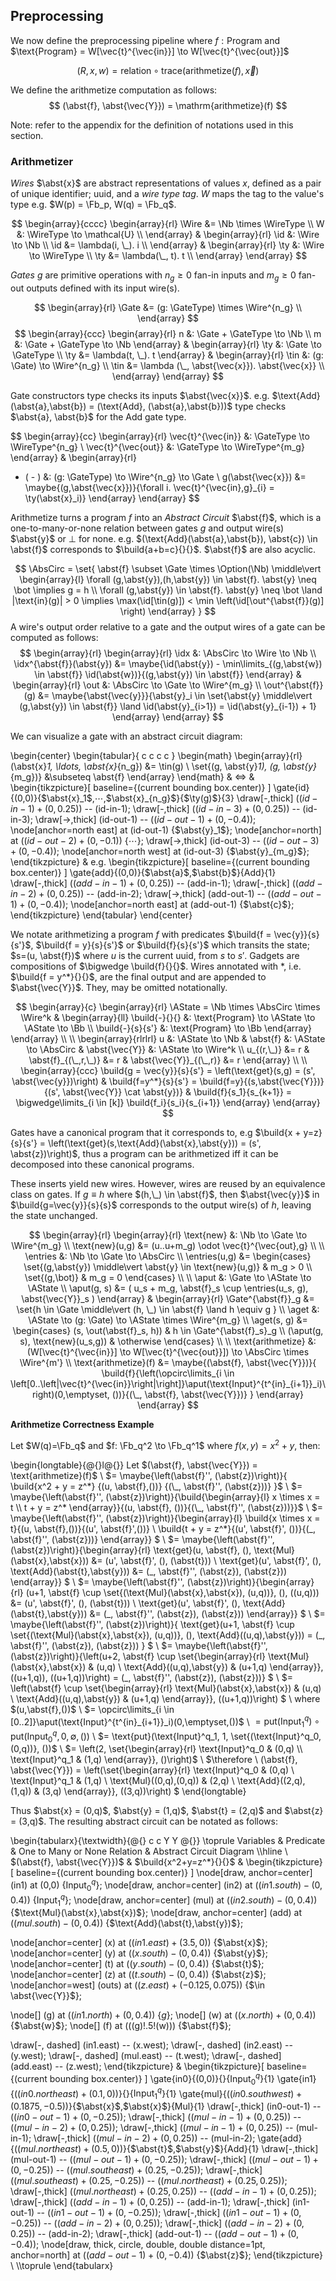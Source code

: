 ## Preprocessing

We now define the preprocessing pipeline where $f : \text{Program}$ and $\text{Program} = W[\vec{t}^{\vec{in}}] \to W[\vec{t}^{\vec{out}}]$

$$
(R,x,w) = \mathrm{relation} \circ \mathrm{trace}(\mathrm{arithmetize}(f), \vec{x})
$$

We define the arithmetize computation as follows:
$$
(\abst{f}, \abst{\vec{Y}}) = \mathrm{arithmetize}(f)
$$

Note: refer to the appendix for the definition of notations used in this section.

### Arithmetizer

*Wires* $\abst{x}$ are abstract representations of values $x$, defined as a pair of unique identifier; uuid, and a *wire type tag*. $W$ maps the tag to the value's type e.g. $W(p) = \Fb_p, W(q) = \Fb_q$.

$$
\begin{array}{cccc}
\begin{array}{rl}
\Wire &= \Nb \times \WireType \\
W &: \WireType \to \mathcal{U} \\
\end{array}
&
\begin{array}{rl}
\id &: \Wire \to \Nb \\
\id &= \lambda(i, \_). i \\
\end{array}
&
\begin{array}{rl}
\ty &: \Wire \to \WireType \\
\ty &= \lambda(\_, t). t \\
\end{array}
\end{array}
$$

*Gates* $g$ are primitive operations with $n_g \geq 0$ fan-in inputs and $m_g \geq 0$ fan-out outputs defined with its input wire(s).

$$
\begin{array}{rl}
\Gate &= (g: \GateType) \times \Wire^{n_g} \\
\end{array}
$$
$$
\begin{array}{ccc}
\begin{array}{rl}
n &: \Gate + \GateType \to \Nb \\
m &: \Gate + \GateType \to \Nb
\end{array}
&
\begin{array}{rl}
\ty &: \Gate \to \GateType \\
\ty &= \lambda(t, \_). t
\end{array}
&
\begin{array}{rl}
\tin &: (g: \Gate) \to \Wire^{n_g} \\
\tin &= \lambda (\_, \abst{\vec{x}}). \abst{\vec{x}} \\
\end{array}
\end{array}
$$

Gate constructors type checks its inputs $\abst{\vec{x}}$. e.g. $\text{Add}(\abst{a},\abst{b}) = (\text{Add}, (\abst{a},\abst{b}))$ type checks $\abst{a}, \abst{b}$ for the $\text{Add}$ gate type.

$$
\begin{array}{cc}
\begin{array}{rl}
\vec{t}^{\vec{in}} &: \GateType \to \WireType^{n_g} \\
\vec{t}^{\vec{out}} &: \GateType \to \WireType^{m_g}
\end{array}
&
\begin{array}{rl}
- ( - ) &: (g: \GateType) \to \Wire^{n_g} \to \Gate \\
g(\abst{\vec{x}}) &= \maybe{(g,\abst{\vec{x}})}{\forall i. \vec{t}^{\vec{in},g}_{i} = \ty(\abst{x}_i)}
\end{array}
\end{array}
$$

Arithmetize turns a program $f$ into an *Abstract Circuit* $\abst{f}$, which is a one-to-many-or-none relation between gates $g$ and output wire(s) $\abst{y}$ or $\bot$ for none. e.g. $(\text{Add}(\abst{a},\abst{b}), \abst{c}) \in \abst{f}$ corresponds to $\build{a+b=c}{}{}$. $\abst{f}$ are also acyclic.

$$
\AbsCirc = \set{
  \abst{f} \subset \Gate \times \Option(\Nb) \middle\vert
  \begin{array}{l}
  \forall (g,\abst{y}),(h,\abst{y}) \in \abst{f}. \abst{y} \neq \bot \implies g = h \\
  \forall (g,\abst{y}) \in \abst{f}. \abst{y} \neq \bot \land |\text{in}(g)| > 0 \implies \max(\id[\tin(g)]) < \min \left(\id[\out^{\abst{f}}(g)] \right)
  \end{array}
}
$$
A wire's output order relative to a gate and the output wires of a gate can be computed as follows:
$$
\begin{array}{rl}
\begin{array}{rl}
\idx &: \AbsCirc \to \Wire \to \Nb \\
\idx^{\abst{f}}(\abst{y}) &= \maybe{\id(\abst{y}) - \min\limits_{(g,\abst{w}) \in \abst{f}} \id(\abst{w})}{(g,\abst{y}) \in \abst{f}}
\end{array}
&
\begin{array}{rl}
\out &: \AbsCirc \to \Gate \to \Wire^{m_g} \\
\out^{\abst{f}}(g) &= \maybe{\abst{\vec{y}}}{\abst{y}_i \in \set{\abst{y} \middle\vert (g,\abst{y}) \in \abst{f}} \land \id(\abst{y}_{i>1}) = \id(\abst{y}_{i-1}) + 1}
\end{array}
\end{array}
$$

We can visualize a gate with an abstract circuit diagram:

\begin{center}
\begin{tabular}{ c c c c }
\begin{math}
\begin{array}{rl}
(\abst{x}_1, \ldots, \abst{x}_{n_g}) &= \tin(g) \\
\set{(g, \abst{y}_1), (g, \abst{y}_{m_g})} &\subseteq \abst{f}
\end{array}
\end{math}
&
$\Longleftrightarrow$
&
\begin{tikzpicture}[
  baseline={(current bounding box.center)}
]
\gate{id}{(0,0)}{$\abst{x}_1$,$\cdots$,$\abst{x}_{n_g}$}{$\ty(g)$}{3}
\draw[-,thick] ($(id-in-1)+(0,0.25)$) -- (id-in-1);
\draw[-,thick] ($(id-in-3)+(0,0.25)$) -- (id-in-3);
\draw[->,thick] (id-out-1) -- ($(id-out-1)+(0,-0.4)$);
\node[anchor=north east] at (id-out-1) {$\abst{y}_1$};
\node[anchor=north] at ($(id-out-2)+(0,-0.1)$) {$\cdots$};
\draw[->,thick] (id-out-3) -- ($(id-out-3)+(0,-0.4)$);
\node[anchor=north west] at (id-out-3) {$\abst{y}_{m_g}$};
\end{tikzpicture}
&
e.g.
\begin{tikzpicture}[
  baseline={(current bounding box.center)}
]
\gate{add}{(0,0)}{$\abst{a}$,$\abst{b}$}{$\text{Add}$}{1}
\draw[-,thick] ($(add-in-1)+(0,0.25)$) -- (add-in-1);
\draw[-,thick] ($(add-in-2)+(0,0.25)$) -- (add-in-2);
\draw[->,thick] (add-out-1) -- ($(add-out-1)+(0,-0.4)$);
\node[anchor=north east] at (add-out-1) {$\abst{c}$};
\end{tikzpicture}
\end{tabular}
\end{center}

We notate arithmetizing a program $f$ with predicates $\build{f = \vec{y}}{s}{s'}$, $\build{f = y}{s}{s'}$ or $\build{f}{s}{s'}$ which transits the state; $s=(u, \abst{f})$ where $u$ is the current uuid, from $s$ to $s'$. Gadgets are compositions of $\bigwedge \build{f}{}{}$. Wires annotated with $*$, i.e. $\build{f = y^*}{}{}$, are the final output and are appended to $\abst{\vec{Y}}$. They, may be omitted notationally.

$$
\begin{array}{c}
\begin{array}{rl}
\AState = \Nb \times \AbsCirc \times \Wire^k &
\begin{array}{ll}
\build{-}{}{} &: \text{Program} \to \AState \to \AState \to \Bb \\
\build{-}{s}{s'} &: \text{Program} \to \Bb
\end{array}
\end{array} \\
\\
\begin{array}{rlrlrl}
u &: \AState \to \Nb &
\abst{f} &: \AState \to \AbsCirc &
\abst{\vec{Y}} &: \AState \to \Wire^k \\
u_{(r,\_)} &= r &
\abst{f}_{(\_,r,\_)} &= r &
\abst{\vec{Y}}_{(\_,r)} &= r
\end{array} \\
\\
\begin{array}{ccc}
\build{g = \vec{y}}{s}{s'}
= \left(\text{get}(s,g) = (s', \abst{\vec{y}})\right) &
\build{f=y^*}{s}{s'}
= \build{f=y}{(s,\abst{\vec{Y}})}{(s', \abst{\vec{Y}} \cat \abst{y})} &
\build{f}{s_1}{s_{k+1}}
= \bigwedge\limits_{i \in [k]} \build{f_i}{s_i}{s_{i+1}}
\end{array}
\end{array}
$$

Gates have a canonical program that it corresponds to, e.g $\build{x + y=z}{s}{s'} = \left(\text{get}(s,\text{Add}(\abst{x},\abst{y})) = (s', \abst{z})\right)$, thus a program can be arithmetized iff it can be decomposed into these canonical programs.

These inserts yield new wires. However, wires are reused by an equivalence class on gates. If $g \equiv h$ where $(h,\_) \in \abst{f}$, then $\abst{\vec{y}}$ in $\build{g=\vec{y}}{s}{s}$ corresponds to the output wire(s) of $h$, leaving the state unchanged.

$$
\begin{array}{rl}
\begin{array}{rl}
\text{new} &: \Nb \to \Gate \to \Wire^{m_g} \\
\text{new}(u,g) &= (u..u+m_g) \odot \vec{t}^{\vec{out},g} \\
\\
\entries  &: \Nb \to \Gate \to \AbsCirc \\
\entries(u,g) &= \begin{cases}
  \set{(g,\abst{y}) \middle\vert \abst{y} \in \text{new}(u,g)}
  & m_g > 0 \\
  \set{(g,\bot)}
  & m_g = 0
\end{cases} \\
\\
\aput &: \Gate \to \AState \to \AState \\
\aput(g, s) &= (
  u_s + m_g, \abst{f}_s \cup \entries(u_s, g), \abst{\vec{Y}}_s
)
\end{array}
&
\begin{array}{rl}
\Gate^{\abst{f}}_g &= \set{h \in \Gate \middle\vert
  (h, \_) \in \abst{f} \land h \equiv g
} \\
\aget &: \AState \to (g: \Gate) \to \AState \times \Wire^{m_g} \\
\aget(s, g)
&= \begin{cases}
  (s, \out(\abst{f}_s, h)) & h \in \Gate^{\abst{f}_s}_g \\
  (\aput(g, s), \text{new}(u_s,g)) & \otherwise
\end{cases} \\
\\
\text{arithmetize} &: (W[\vec{t}^{\vec{in}}] \to W[\vec{t}^{\vec{out}}]) \to \AbsCirc \times \Wire^{m'} \\
\text{arithmetize}(f) &= \maybe{(\abst{f}, \abst{\vec{Y}})}{
  \build{f}{\left(\opcirc\limits_{i \in \left[0..\left|\vec{t}^{\vec{in}}\right|\right]}\aput(\text{Input}^{t^{in}_{i+1}}_i)\right)(0,\emptyset, ())}{(\_, \abst{f}, \abst{\vec{Y}})}
}
\end{array}
\end{array}
$$

**Arithmetize Correctness Example**

Let $W(q)=\Fb_q$ and $f: \Fb_q^2 \to \Fb_q^1$ where $f(x,y) = x^2 + y$, then:

\begin{longtable}{@{}l@{}}
Let $(\abst{f}, \abst{\vec{Y}}) = \text{arithmetize}(f)$
\\
$= \maybe{\left(\abst{f}'', (\abst{z})\right)}{
  \build{x^2 + y = z^*}
    {(u, \abst{f},())}
    {(\_, \abst{f}'', (\abst{z}))}
}$ \\
$= \maybe{\left(\abst{f}'', (\abst{z})\right)}{\build{\begin{array}{l}
  x \times x = t \\
  t + y = z^*
\end{array}}{(u, \abst{f}, ())}{(\_, \abst{f}'', (\abst{z}))}}$
\\
$= \maybe{\left(\abst{f}'', (\abst{z})\right)}{\begin{array}{l}
  \build{x \times x = t}{(u, \abst{f},())}{(u', \abst{f}',())} \\
  \build{t + y = z^*}{(u', \abst{f}', ())}{(\_, \abst{f}'', (\abst{z}))}
\end{array}}
$ \\
$= \maybe{\left(\abst{f}'', (\abst{z})\right)}{\begin{array}{rl}
  \text{get}(u, \abst{f}, (), \text{Mul}(\abst{x},\abst{x})) &= (u', \abst{f}', (), (\abst{t})) \\
  \text{get}(u', \abst{f}', (), \text{Add}(\abst{t},\abst{y})) &= (\_, \abst{f}'', (\abst{z}), (\abst{z}))
\end{array}}
$ \\
$= \maybe{\left(\abst{f}'', (\abst{z})\right)}{\begin{array}{rl}
  (u+1, \abst{f} \cup \set{(\text{Mul}(\abst{x},\abst{x}), (u,q))}, (), ((u,q))) &= (u', \abst{f}', (), (\abst{t})) \\
  \text{get}(u', \abst{f}', (), \text{Add}(\abst{t},\abst{y})) &= (\_, \abst{f}'', (\abst{z}), (\abst{z}))
\end{array}}
$ \\
$= \maybe{\left(\abst{f}'', (\abst{z})\right)}{
  \text{get}(u+1, \abst{f} \cup \set{(\text{Mul}(\abst{x},\abst{x}), (u,q))}, (), \text{Add}((u,q),\abst{y})) = (\_, \abst{f}'', (\abst{z}), (\abst{z}))
}
$ \\
$= \maybe{\left(\abst{f}'', (\abst{z})\right)}{\left(u+2, \abst{f} \cup \set{\begin{array}{rl}
    \text{Mul}(\abst{x},\abst{x}) & (u,q) \\
    \text{Add}((u,q),\abst{y}) & (u+1,q)
  \end{array}}, ((u+1,q)), ((u+1,q))\right) = (\_, \abst{f}'', (\abst{z}), (\abst{z}))}
$ \\
$= \left(\abst{f} \cup \set{\begin{array}{rl}
    \text{Mul}(\abst{x},\abst{x}) & (u,q) \\
    \text{Add}((u,q),\abst{y}) & (u+1,q)
  \end{array}}, ((u+1,q))\right)
$ \\
where $(u,\abst{f},())$
\\ 
$= \opcirc\limits_{i \in [0..2]}\aput(\text{Input}^{t^{in}_{i+1}}_i)(0,\emptyset,())$
\\
$= \text{put}(\text{Input}^q_1) \circ \text{put}(\text{Input}^q_0, 0, \emptyset,())$
\\
$= \text{put}(\text{Input}^q_1, 1, \set{(\text{Input}^q_0, (0,q))}, ())$
\\
$= \left(2, \set{\begin{array}{rl}
  \text{Input}^q_0 & (0,q) \\
  \text{Input}^q_1 & (1,q)
\end{array}}, ()\right)$
\\
$\therefore \ (\abst{f}, \abst{\vec{Y}}) = \left(\set{\begin{array}{rl}
  \text{Input}^q_0 & (0,q) \\
  \text{Input}^q_1 & (1,q) \\
  \text{Mul}((0,q),(0,q)) & (2,q) \\
  \text{Add}((2,q),(1,q)) & (3,q)
\end{array}}, ((3,q))\right)
$
\end{longtable}

Thus $\abst{x} = (0,q)$, $\abst{y} = (1,q)$, $\abst{t} = (2,q)$ and $\abst{z} = (3,q)$. The resulting abstract circuit can be notated as follows:

\begin{tabularx}{\textwidth}{@{} c c Y Y @{}}
\toprule
Variables & Predicate & One to Many or None Relation & Abstract Circuit Diagram
\\\hline \\
$(\abst{f}, \abst{\vec{Y}})$ &
$\build{x^2+y=z^*}{}{}$ & 
\begin{tikzpicture}[
  baseline={(current bounding box.center)}
]
\node[draw, anchor=center] (in1) at (0,0) {$\text{Input}^q_0$};
\node[draw, anchor=center] (in2) at ($(in1.south)-(0,0.4)$) {$\text{Input}^q_1$};
\node[draw, anchor=center] (mul) at ($(in2.south)-(0,0.4)$) {$\text{Mul}(\abst{x},\abst{x})$};
\node[draw, anchor=center] (add) at ($(mul.south)-(0,0.4)$) {$\text{Add}(\abst{t},\abst{y})$};

\node[anchor=center] (x) at ($(in1.east)+(3.5,0)$) {$\abst{x}$};
\node[anchor=center] (y) at ($(x.south)-(0,0.4)$) {$\abst{y}$};
\node[anchor=center] (t) at ($(y.south)-(0,0.4)$) {$\abst{t}$};
\node[anchor=center] (z) at ($(t.south)-(0,0.4)$) {$\abst{z}$};
\node[anchor=west] (outs) at ($(z.east)+(-0.125,0.075)$) {$\in \abst{\vec{Y}}$};

\node[] (g) at ($(in1.north)+(0,0.4)$) {$g$};
\node[] (w) at ($(x.north)+(0,0.4)$) {$\abst{w}$};
\node[] (f) at ($($(g)!.5!(w)$)$) {$\abst{f}$};

\draw[-, dashed] (in1.east) -- (x.west);
\draw[-, dashed] (in2.east) -- (y.west);
\draw[-, dashed] (mul.east) -- (t.west);
\draw[-, dashed] (add.east) -- (z.west);
\end{tikzpicture}
&
\begin{tikzpicture}[
  baseline={(current bounding box.center)}
]
\gate{in0}{(0,0)}{}{$\text{Input}^q_0$}{1}
\gate{in1}{($(in0.north east)+(0.1,0)$)}{}{$\text{Input}^q_1$}{1}
\gate{mul}{($(in0.south west)+(0.1875,-0.5)$)}{$\abst{x}$,$\abst{x}$}{$\text{Mul}$}{1}
\draw[-,thick] (in0-out-1) -- ($(in0-out-1)+(0,-0.25)$);
\draw[-,thick] ($(mul-in-1)+(0,0.25)$) -- ($(mul-in-2)+(0,0.25)$);
\draw[-,thick] ($(mul-in-1)+(0,0.25)$) -- (mul-in-1);
\draw[-,thick] ($(mul-in-2)+(0,0.25)$) -- (mul-in-2);
\gate{add}{($(mul.north east)+(0.5,0)$)}{$\abst{t}$,$\abst{y}$}{$\text{Add}$}{1}
\draw[-,thick] (mul-out-1) -- ($(mul-out-1)+(0,-0.25)$);
\draw[-,thick] ($(mul-out-1)+(0,-0.25)$) -- ($(mul.south east)+(0.25,-0.25)$);
\draw[-,thick] ($(mul.south east)+(0.25,-0.25)$) -- ($(mul.north east)+(0.25,0.25)$);
\draw[-,thick] ($(mul.north east)+(0.25,0.25)$) -- ($(add-in-1)+(0,0.25)$);
\draw[-,thick] ($(add-in-1)+(0,0.25)$) -- (add-in-1);
\draw[-,thick] (in1-out-1) -- ($(in1-out-1)+(0,-0.25)$);
\draw[-,thick] ($(in1-out-1)+(0,-0.25)$) -- ($(add-in-2)+(0,0.25)$);
\draw[-,thick] ($(add-in-2)+(0,0.25)$) -- (add-in-2);
\draw[-,thick] (add-out-1) -- ($(add-out-1)+(0,-0.4)$);
\node[draw, thick, circle, double, double distance=1pt, anchor=north] at ($(add-out-1)+(0,-0.4)$) {$\abst{z}$};
\end{tikzpicture}
\\
\\\toprule
\end{tabularx}
